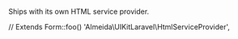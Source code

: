 
Ships with its own HTML service provider.

// Extends Form::foo()
'Almeida\UIKitLaravel\HtmlServiceProvider',